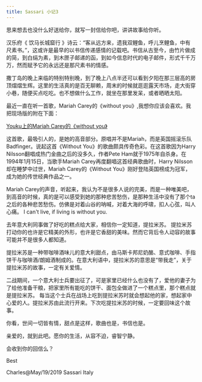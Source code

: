 ```yaml
---
title: Sassari 小记3
---
```



思来想去也没什么好送给你，就写一封信给你吧，讲讲故事给你听。

汉乐府《 饮马长城窟行 》诗云：“客从远方来，遗我双鲤鱼，呼儿烹鲤鱼，中有尺素书。”，这或许是最早的以书信传递感情的记载吧。书信从古至今，由竹片做成的简，到白绢为素，到木匣子邮递的函，到如今信息时代的电子邮件，形式千千万万，然而赋予它的永远还是那尺素书的情感。

撒丁岛的晚上来临的特别特别晚，到了晚上八点半还可以看到夕阳在那三层高的房顶熠熠生辉。这里的生活真的是百无聊赖，周末的时候就逛逛露天市场，走大街穿小巷，随便买点吃吃。也不想做什么工作，就坐在那里发呆，或者晒晒太阳。

最近一直在听一首歌，Mariah Carey的《without you》,我想你应该会喜欢。我把现场版的附在下面：

[Youku上的Mariah Carey的《without you》](https://v.youku.com/v_show/id_XNTI0NDMyNjI0.html) 

这首歌，最吸引人的，是她的高音部分。原唱并不是Mariah，而是英国摇滚乐队Badfinger。说起这首《Without You》的歌曲颇具传奇色彩。在这首歌因为Harry Nilsson翻唱成热门金曲之后的没多久，作者Pete Ham就于1975年自杀身。在1994年1月15日，当歌手Mariah Carey再度翻唱这首经典歌曲时，Harry Nilsson却在睡梦中过世，Mariah Carey的《Without You》刚好登陆英国榜成为冠军，成为她的传世经典作品之一。

Mariah Carey的声音，听起来，我认为不是很多人说的完美，而是一种唯美吧，到高音的时候，真的是可以感受到她的那种悲苦愁伤，是那种生活中没有了那个ta之后的各种悲苦愁伤。仿佛是对着山谷的呐喊，对着大海的呼啸，扣人心弦，叫人心痛。 I can't live, if living is without you.

去年意大利同事做了好吃的糕点给大家，相信你一定知道，提拉米苏。 提拉米苏打动你的也许是它精美的外形，也许是它香甜的美味。然而它背后令人动容的故事可能并不是很多人都知道。

提拉米苏是一种带咖啡酒味儿的意大利甜点，由马斯卡邦尼奶酪、意式咖啡、手指饼干与咖啡酒/朗姆酒制成的。在意大利语中，提拉米苏的意思是“带我走”，关于提拉米苏的故事，一定有关爱情。

二战期间，一个意大利士兵要出征了，可是家里已经什么也没有了，爱他的妻子为了给他准备干粮，把家里所有能吃的饼干、面包全做进了一个糕点里，那个糕点就是提拉米苏。 每当这个士兵在战场上吃到提拉米苏时就会想起他的家，想起家中心爱的人。提拉米苏由此流行开来。下次吃提拉米苏的时候，一定要回味这个故事。

你看，世间一切皆有情，甜点是这样，歌曲也是，书信也是。

亲爱的，就到此吧。愿你的生活，从容不迫，睿智宁静。

会收到你的回信么？

Best

Charles@May/19/2019 Sassari Italy

